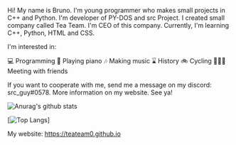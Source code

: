 Hi! My name is Bruno. I'm young programmer who makes small projects in C++ and Python. I'm developer of PY-DOS and src Project. I created small company called Tea Team. I'm CEO of this company. Currently, I'm learning C++, Python, HTML and CSS.

I'm interested in:

💻 Programming
🎹 Playing piano
🎶 Making music
⌛ History
🚲 Cycling
🧑‍🤝‍🧑 Meeting with friends

If you want to cooperate with me, send me a message on my discord: src_guy#0578. More information on my website. See ya!

![Anurag's github stats](https://github-readme-stats.vercel.app/api?username=srcguy&theme=dark&show_icons=true)

[![Top Langs](https://github-readme-stats.vercel.app/api/top-langs/?username=srcguya&hide_progress=true&theme=dark&show_icons=true)]

My website: https://teateam0.github.io
